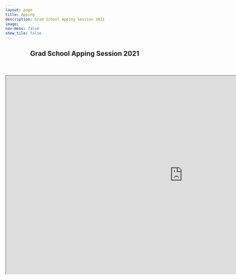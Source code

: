 ```yaml
---
layout: page
title: Apping
description: Grad School Apping Session 2021
image: 
nav-menu: false
show_tile: false
---
```


<!-- Main -->
<div id="main" class="alt">

<!-- One -->
<section id="one">
	<div class="inner">
		<header class="major">
			<h2>Grad School Apping Session 2021</h2>
		</header>

<!-- Content -->

<center>
<iframe width="1120" height="630" src="https://www.youtube.com/embed/60ItHLz5WEA">
</iframe>
</center>
